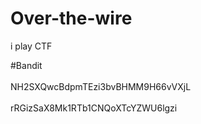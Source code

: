 # Over-the-wire
i play CTF

#Bandit <br> <br>
NH2SXQwcBdpmTEzi3bvBHMM9H66vVXjL  
<br>
rRGizSaX8Mk1RTb1CNQoXTcYZWU6lgzi
<br>
